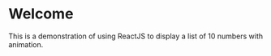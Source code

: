 
Welcome
=======

This is a demonstration of using ReactJS to display a list of 10
numbers with animation.

